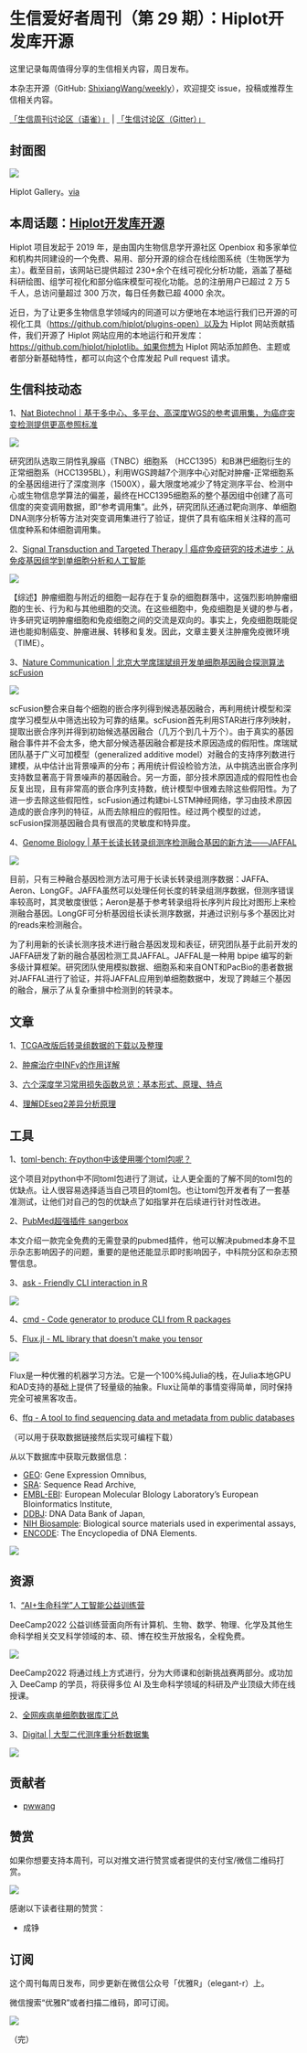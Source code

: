 # 生信爱好者周刊（第 29 期）：Hiplot开发库开源

这里记录每周值得分享的生信相关内容，周日发布。

本杂志开源（GitHub: [ShixiangWang/weekly](https://github.com/ShixiangWang/weekly)），欢迎提交 issue，投稿或推荐生信相关内容。

[「生信周刊讨论区（语雀）」](https://www.yuque.com/shixiangwang/bioinfo) | [「生信讨论区（Gitter）」](https://gitter.im/ShixiangWang/community)

## 封面图


![](https://files.mdnice.com/user/4331/82361d5c-0a91-4a01-a7d2-5af717788df7.png)

Hiplot Gallery。[via](https://mp.weixin.qq.com/s/XUDKzhCxv-c1k-NOkjH7lw)


## 本周话题：[Hiplot开发库开源](https://mp.weixin.qq.com/s/XUDKzhCxv-c1k-NOkjH7lw)

Hiplot 项目发起于 2019 年，是由国内生物信息学开源社区 Openbiox 和多家单位和机构共同建设的一个免费、易用、部分开源的综合在线绘图系统（生物医学为主）。截至目前，该网站已提供超过 230+余个在线可视化分析功能，涵盖了基础科研绘图、组学可视化和部分临床模型可视化功能。总的注册用户已超过 2 万 5 千人，总访问量超过 300 万次，每日任务数已超 4000 余次。

近日，为了让更多生物信息学领域内的同道可以方便地在本地运行我们已开源的可视化工具（https://github.com/hiplot/plugins-open）以及为 Hiplot 网站贡献插件，我们开源了 Hiplot 网站应用的本地运行和开发库：https://github.com/hiplot/hiplotlib。如果你想为 Hiplot 网站添加颜色、主题或者部分新基础特性，都可以向这个仓库发起 Pull request 请求。

## 生信科技动态

1、[Nat Biotechnol｜基于多中心、多平台、高深度WGS的参考调用集，为癌症突变检测提供更高参照标准](https://mp.weixin.qq.com/s/S1t7GO5yNgbrf66hugU3mg)


![](https://files.mdnice.com/user/4331/ac205613-f615-4754-8bf8-86e4b0f9c9d5.png)

研究团队选取三阴性乳腺癌（TNBC）细胞系 （HCC1395）和B淋巴细胞衍生的正常细胞系（HCC1395BL），利用WGS跨越7个测序中心对配对肿瘤-正常细胞系的全基因组进行了深度测序（1500X），最大限度地减少了特定测序平台、检测中心或生物信息学算法的偏差，最终在HCC1395细胞系的整个基因组中创建了高可信度的突变调用数据，即“参考调用集”。此外，研究团队还通过靶向测序、单细胞DNA测序分析等方法对突变调用集进行了验证，提供了具有临床相关注释的高可信度种系和体细胞调用集。 

2、[Signal Transduction and Targeted Therapy | 癌症免疫研究的技术进步：从免疫基因组学到单细胞分析和人工智能](https://mp.weixin.qq.com/s/WvnNc2mO-xExFKu_UE6a-Q)


![](https://files.mdnice.com/user/4331/de1e1451-cd79-4cad-84ce-e27ab3275de8.png)

【综述】肿瘤细胞与附近的细胞一起存在于复杂的细胞群落中，这强烈影响肿瘤细胞的生长、行为和与其他细胞的交流。在这些细胞中，免疫细胞是关键的参与者，许多研究证明肿瘤细胞和免疫细胞之间的交流是双向的。事实上，免疫细胞既能促进也能抑制癌变、肿瘤进展、转移和复发。因此，文章主要关注肿瘤免疫微环境（TIME）。

3、[Nature Communication | 北京大学席瑞斌组开发单细胞基因融合探测算法scFusion](https://mp.weixin.qq.com/s/VWTFTtHKJvYuIlx6TK29qg)


![](https://files.mdnice.com/user/4331/49c89d9b-e2b4-4673-b4a7-8ca61b45d74e.png)

scFusion整合来自每个细胞的嵌合序列得到候选基因融合，再利用统计模型和深度学习模型从中筛选出较为可靠的结果。scFusion首先利用STAR进行序列映射，提取出嵌合序列并得到初始候选基因融合（几万个到几十万个）。由于真实的基因融合事件并不会太多，绝大部分候选基因融合都是技术原因造成的假阳性。席瑞斌团队基于广义可加模型（generalized additive model）对融合的支持序列数进行建模，从中估计出背景噪声的分布；再用统计假设检验方法，从中挑选出嵌合序列支持数显著高于背景噪声的基因融合。另一方面，部分技术原因造成的假阳性也会反复出现，且有非常高的嵌合序列支持数，统计模型中很难去除这些假阳性。为了进一步去除这些假阳性，scFusion通过构建bi-LSTM神经网络，学习由技术原因造成的嵌合序列的特征，从而去除相应的假阳性。经过两个模型的过滤，scFusion探测基因融合具有很高的灵敏度和特异度。

4、[Genome Biology | 基于长读长转录组测序检测融合基因的新方法——JAFFAL](https://mp.weixin.qq.com/s/lOS9mfQZ7kQvy3H_apSzeA)


![](https://files.mdnice.com/user/4331/86cf7937-96ff-4a6b-b048-f2d1dd6c5f94.png)

目前，只有三种融合基因检测方法可用于长读长转录组测序数据：JAFFA、Aeron、LongGF。JAFFA虽然可以处理任何长度的转录组测序数据，但测序错误率较高时，其灵敏度很低；Aeron是基于参考转录组将长序列片段比对图形上来检测融合基因。LongGF可分析基因组长读长测序数据，并通过识别与多个基因比对的reads来检测融合。

为了利用新的长读长测序技术进行融合基因发现和表征，研究团队基于此前开发的JAFFA研发了新的融合基因检测工具JAFFAL。JAFFAL是一种用 bpipe 编写的新多级计算框架。研究团队使用模拟数据、细胞系和来自ONT和PacBio的患者数据对JAFFAL进行了验证，并将JAFFAL应用到单细胞数据中，发现了跨越三个基因的融合，展示了从复杂重排中检测到的转录本。

## 文章

1、[TCGA改版后转录组数据的下载以及整理](https://mp.weixin.qq.com/s/ktn0b6fsk867FEkLsMAw7w)

2、[肿瘤治疗中INFγ的作用详解](https://mp.weixin.qq.com/s/p7FTZEbg17qZLPj9QQJcWw)

3、[六个深度学习常用损失函数总览：基本形式、原理、特点](https://mp.weixin.qq.com/s/Kmem_pQgoa7SvfEHASa8lA)

4、[理解DEseq2差异分析原理](https://mp.weixin.qq.com/s/cGPdzDGpklSK8Q2OeZlV4g)


## 工具

1、[toml-bench: 在python中该使用哪个toml包呢？](https://github.com/pwwang/toml-bench)

这个项目对python中不同toml包进行了测试，让人更全面的了解不同的toml包的优缺点。让人很容易选择适当自己项目的toml包。也让toml包开发者有了一套基准测试，让他们对自己的包的优缺点了如指掌并在后续进行针对性改进。

2、[PubMed超强插件 sangerbox](https://mp.weixin.qq.com/s/xbBamjBDzCkNKPNmiPmu6A)

本文介绍一款完全免费的无需登录的pubmed插件，他可以解决pubmed本身不显示杂志影响因子的问题，重要的是他还能显示即时影响因子，中科院分区和杂志预警信息。

3、[ask - Friendly CLI interaction in R](https://github.com/gaborcsardi/ask)


![](https://files.mdnice.com/user/4331/dff18b70-408b-4cba-84f8-37a95bd830fb.png)


4、[cmd - Code generator to produce CLI from R packages](https://github.com/devOpifex/cmd)



5、[Flux.jl - ML library that doesn't make you tensor](https://github.com/FluxML/Flux.jl/)


![](https://files.mdnice.com/user/4331/b0179c83-f94a-40fd-a859-7dc4d3500235.png)

Flux是一种优雅的机器学习方法。它是一个100%纯Julia的栈，在Julia本地GPU和AD支持的基础上提供了轻量级的抽象。Flux让简单的事情变得简单，同时保持完全可被黑客攻击。

6、[ffq - A tool to find sequencing data and metadata from public databases](https://github.com/pachterlab/ffq)

（可以用于获取数据链接然后实现可编程下载）

从以下数据库中获取元数据信息：

- [GEO](https://www.ncbi.nlm.nih.gov/geo/): Gene Expression Omnibus,
- [SRA](https://www.ncbi.nlm.nih.gov/sra): Sequence Read Archive,
- [EMBL-EBI](https://www.ebi.ac.uk/): European Molecular BIology Laboratory’s European BIoinformatics Institute,
- [DDBJ](https://www.ddbj.nig.ac.jp/index-e.html): DNA Data Bank of Japan,
- [NIH Biosample](https://www.ncbi.nlm.nih.gov/biosample): Biological source materials used in experimental assays,
- [ENCODE](https://www.encodeproject.org/): The Encyclopedia of DNA Elements.


![](https://files.mdnice.com/user/4331/6ed34d45-b3f9-4381-9c5f-66ccbf64c62a.png)


## 资源

1、[“AI+生命科学”人工智能公益训练营](https://mp.weixin.qq.com/s/SR9OWJvz1pr7ou0Agy0-_Q)

DeeCamp2022 公益训练营面向所有计算机、生物、数学、物理、化学及其他生命科学相关交叉科学领域的本、硕、博在校生开放报名，全程免费。


![](https://files.mdnice.com/user/4331/af92172b-6885-4941-8dc5-8f4ef201880c.png)


DeeCamp2022 将通过线上方式进行，分为大师课和创新挑战赛两部分。成功加入 DeeCamp 的学员，将获得多位 AI 及生命科学领域的科研及产业顶级大师在线授课。

2、[全网疾病单细胞数据库汇总](https://mp.weixin.qq.com/s/8LOQzjS8UVdZtRSyLnTDGw)

3、[Digital | 大型二代测序重分析数据集](https://mp.weixin.qq.com/s/zlGGprfP7rX123k0UyOR6w)


![](https://files.mdnice.com/user/4331/e55513cf-28ce-4044-9388-9a5516ef8f10.png)

## 贡献者

- [pwwang](https://github.com/pwwang)

## 赞赏

如果你想要支持本周刊，可以对推文进行赞赏或者提供的支付宝/微信二维码打赏。

![](https://cdn.nlark.com/yuque/0/2022/png/471931/1648291334186-bd3390be-c83c-4396-aabd-ca39f588c15d.png)

感谢以下读者往期的赞赏：

- 成铮

## 订阅

这个周刊每周日发布，同步更新在微信公众号「优雅R」（elegant-r）上。

微信搜索“优雅R”或者扫描二维码，即可订阅。

![](https://cdn.nlark.com/yuque/0/2022/png/471931/1648306398708-897e7ad4-6008-40f8-9200-ddee834b09a7.png)

（完）

